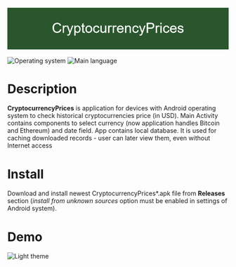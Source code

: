 ﻿![banner](res/banner.png)

![Operating system](https://img.shields.io/badge/OS-Android%208.0%2B-brightgreen)  ![Main language](https://img.shields.io/badge/Main%20language-Java-blue)

# Description
**CryptocurrencyPrices** is application for devices with Android operating system to check historical cryptocurrencies price (in USD).
Main Activity contains components to select currency (now application handles Bitcoin and Ethereum) and date field.
App contains local database. It is used for caching downloaded records - user can later view them, even without Internet access

# Install
Download and install newest CryptocurrencyPrices*.apk file from **Releases** section (*install from unknown sources* option must be enabled in settings of Android system).

# Demo
<img src="res/demo.gif" alt="Light theme" width="40%" height="40%">